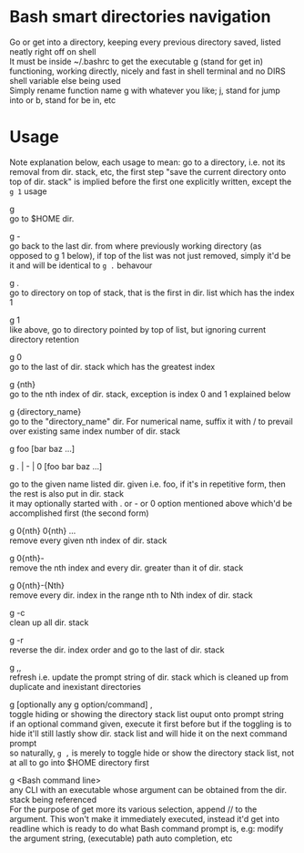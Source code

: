 # Bash smart directories navigation   
Go or get into a directory, keeping every previous directory saved, listed neatly right off on shell   
It must be inside ~/.bashrc to get the executable g (stand for get in) functioning, working directly, nicely and fast in shell terminal and no DIRS shell variable else being used    
Simply rename function name g with whatever you like; j, stand for jump into or b, stand for be in, etc    

# Usage   
Note explanation below, each usage to mean: go to a directory, i.e. not its removal from dir. stack, etc, the first step "save the current directory onto top of dir. stack" is implied before the first one explicitly written, except the `g 1` usage   

g   
go to $HOME dir.   

g -   
go back to the last dir. from where previously working directory (as opposed to g 1 below), if top of the list was not just removed, simply it'd be it and will be identical to `g .` behavour   

g .   
go to directory on top of stack, that is the first in dir. list which has the index 1   

g 1   
like above, go to directory pointed by top of list, but ignoring current directory retention   

g 0   
go to the last of dir. stack which has the greatest index   

g {nth}   
go to the nth index of dir. stack, exception is index 0 and 1 explained below   

g {directory_name}   
go to the "directory_name" dir. For numerical name, suffix it with / to prevail over existing same index number of dir. stack

g foo \[bar baz ...\]    

g . | - | 0  \[foo bar baz ...\]    

go to the given name listed dir. given i.e. foo, if it's in repetitive form, then the rest is also put in dir. stack   
it may optionally started with . or - or 0 option mentioned above which'd be accomplished first (the second form)   

g 0{nth} 0{nth} ...  
remove every given nth index of dir. stack   

g 0{nth}-  
remove the nth index and every dir. greater than it of dir. stack   

g 0{nth}-{Nth}  
remove every dir. index in the range nth to Nth index of dir. stack   

g -c   
clean up all dir. stack   

g -r   
reverse the dir. index order and go to the last of dir. stack

g ,,   
refresh i.e. update the prompt string of dir. stack which is cleaned up from duplicate and inexistant directories   

g [optionally any g option/command] ,  
toggle hiding or showing the directory stack list ouput onto prompt string   
if an optional command given, execute it first before but if the toggling is to hide it'll still lastly show dir. stack list and will hide it on the next command prompt   
so naturally, `g ,` is merely to toggle hide or show the directory stack list, not at all to go into $HOME directory first   

g \<Bash command line\>   
any CLI with an executable whose argument can be obtained from the dir. stack being referenced   
For the purpose of get more its various selection, append // to the argument. This won't make it immediately executed, instead it'd get into readline which is ready to do what Bash command prompt is, e.g: modify the argument string, (executable) path auto completion, etc

